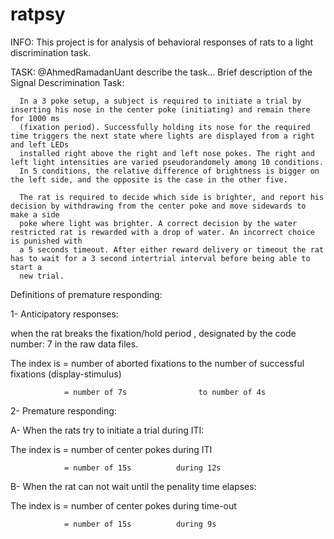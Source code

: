 # ratpsy
INFO: This project is for analysis of behavioral responses of rats to a light discrimination task.

TASK: @AhmedRamadanUant describe the task...
      Brief description of the Signal Descrimination Task:

      In a 3 poke setup, a subject is required to initiate a trial by inserting his nose in the center poke (initiating) and remain there for 1000 ms
      (fixation period). Successfully holding its nose for the required time triggers the next state where lights are displayed from a right and left LEDs
      installed right above the right and left nose pokes. The right and left light intensities are varied pseudorandomely among 10 conditions.
      In 5 conditions, the relative difference of brightness is bigger on the left side, and the opposite is the case in the other five. 

      The rat is required to decide which side is brighter, and report his decision by withdrawing from the center poke and move sidewards to make a side
      poke where light was brighter. A correct decision by the water restricted rat is rewarded with a drop of water. An incorrect choice is punished with 
      a 5 seconds timeout. After either reward delivery or timeout the rat has to wait for a 3 second intertrial interval before being able to start a 
      new trial.

Definitions of premature responding:


1- Anticipatory responses:

   when the rat breaks the fixation/hold period , designated by the code number: 7 in the raw data files.


   The index is = number of aborted fixations to the number of successful fixations (display-stimulus)

                = number of 7s                to number of 4s



2- Premature responding:

   A- When the rats try to initiate a trial during ITI:


   The index is = number of center pokes during ITI

                = number of 15s          during 12s



   B- When the rat can not wait until the penality time elapses:


   The index is = number of center pokes during time-out

                = number of 15s          during 9s
